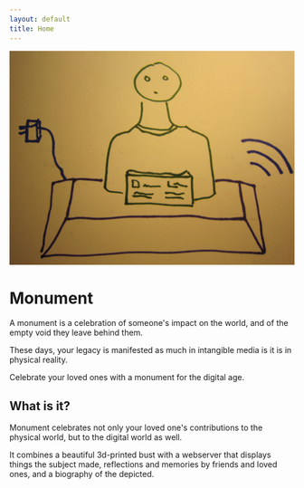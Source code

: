 ```yaml
---
layout: default
title: Home
---
```


![](public/monument.jpg)

# Monument

A monument is a celebration of someone's impact on the world, and of the empty void they leave behind them.

These days, your legacy is manifested as much in intangible media is it is in physical reality.

Celebrate your loved ones with a monument for the digital age.

## What is it?

Monument celebrates not only your loved one's contributions to the physical world, but to the digital world as well.

It combines a beautiful 3d-printed bust with a webserver that displays things the subject made, reflections and memories by friends and loved ones, and a biography of the depicted.
